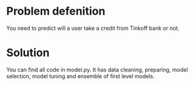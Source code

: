 # Problem defenition
You need to predict will a user take a credit from Tinkoff bank or not.

# Solution
You can find all code in model.py. It has data cleaning, preparing, model selection, model tuning and ensemble of first level models.
